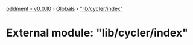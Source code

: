 [oddment - v0.0.10](../README.md) › [Globals](../globals.md) › ["lib/cycler/index"](_lib_cycler_index_.md)

# External module: "lib/cycler/index"



